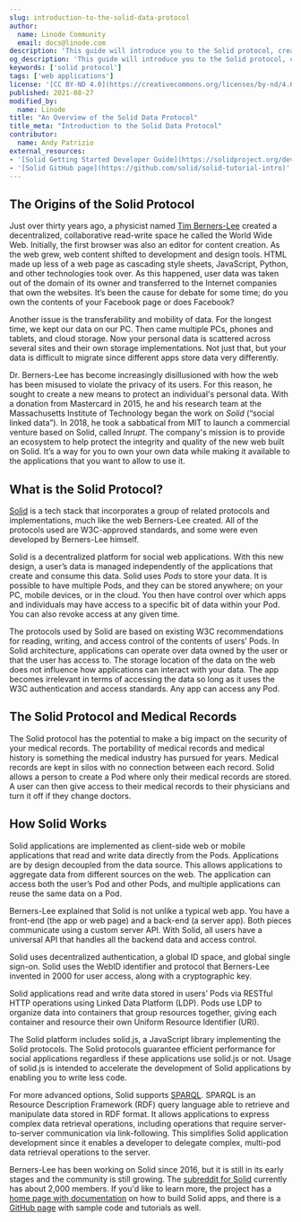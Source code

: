 ```yaml
---
slug: introduction-to-the-solid-data-protocol
author:
  name: Linode Community
  email: docs@linode.com
description: 'This guide will introduce you to the Solid protocol, created by Tim Berners-Lee and gives Internet users ownership over their data, and how to incorporate the tech.'
og_description: 'This guide will introduce you to the Solid protocol, created by Tim Berners-Lee and gives Internet users ownership over their data, and how to incorporate the tech.'
keywords: ['solid protocol']
tags: ['web applications']
license: '[CC BY-ND 4.0](https://creativecommons.org/licenses/by-nd/4.0)'
published: 2021-08-27
modified_by:
  name: Linode
title: "An Overview of the Solid Data Protocol"
title_meta: "Introduction to the Solid Data Protocol"
contributor:
  name: Andy Patrizio
external_resources:
- '[Solid Getting Started Developer Guide](https://solidproject.org/developers/tutorials/getting-started)'
- '[Solid GitHub page](https://github.com/solid/solid-tutorial-intro)'
---
```

## The Origins of the Solid Protocol

Just over thirty years ago, a physicist named [Tim Berners-Lee](https://en.wikipedia.org/wiki/Tim_Berners-Lee) created a decentralized, collaborative read-write space he called the World Wide Web. Initially, the first browser was also an editor for content creation. As the web grew, web content shifted to development and design tools. HTML made up less of a web page as cascading style sheets, JavaScript, Python, and other technologies took over. As this happened, user data was taken out of the domain of its owner and transferred to the Internet companies that own the websites. It’s been the cause for debate for some time; do you own the contents of your Facebook page or does Facebook?

Another issue is the transferability and mobility of data. For the longest time, we kept our data on our PC. Then came multiple PCs, phones and tablets, and cloud storage. Now your personal data is scattered across several sites and their own storage implementations. Not just that, but your data is difficult to migrate since different apps store data very differently.

Dr. Berners-Lee has become increasingly disillusioned with how the web has been misused to violate the privacy of its users. For this reason, he sought to create a new means to protect an individual's personal data. With a donation from Mastercard in 2015, he and his research team at the Massachusetts Institute of Technology began the work on *Solid* (“social linked data”). In 2018, he took a sabbatical from MIT to launch a commercial venture based on Solid, called *Inrupt*. The company's mission is to provide an ecosystem to help protect the integrity and quality of the new web built on Solid. It’s a way for you to own your own data while making it available to the applications that you want to allow to use it.

## What is the Solid Protocol?

[Solid](https://solidproject.org/) is a tech stack that incorporates a group of related protocols and implementations, much like the web Berners-Lee created. All of the protocols used are W3C-approved standards, and some were even developed by Berners-Lee himself.

Solid is a decentralized platform for social web applications. With this new design, a user’s data is managed independently of the applications that create and consume this data. Solid uses *Pods* to store your data. It is possible to have multiple Pods, and they can be stored anywhere; on your PC, mobile devices, or in the cloud. You then have control over which apps and individuals may have access to a specific bit of data within your Pod. You can also revoke access at any given time.

The protocols used by Solid are based on existing W3C recommendations for reading, writing, and access control of the contents of users’ Pods. In Solid architecture, applications can operate over data owned by the user or that the user has access to. The storage location of the data on the web does not influence how applications can interact with your data. The app becomes irrelevant in terms of accessing the data so long as it uses the W3C authentication and access standards. Any app can access any Pod.

## The Solid Protocol and Medical Records

The Solid protocol has the potential to make a big impact on the security of your medical records. The portability of medical records and medical history is something the medical industry has pursued for years. Medical records are kept in silos with no connection between each record. Solid allows a person to create a Pod where only their medical records are stored. A user can then give access to their medical records to their physicians and turn it off if they change doctors.

## How Solid Works

Solid applications are implemented as client-side web or mobile applications that read and write data directly from the Pods. Applications are by design decoupled from the data source. This allows applications to aggregate data from different sources on the web. The application can access both the user’s Pod and other Pods, and multiple applications can reuse the same data on a Pod.

Berners-Lee explained that Solid is not unlike a typical web app. You have a front-end (the app or web page) and a back-end (a server app). Both pieces communicate using a custom server API. With Solid, all users have a universal API that handles all the backend data and access control.

Solid uses decentralized authentication, a global ID space, and global single sign-on. Solid uses the WebID identifier and protocol that Berners-Lee invented in 2000 for user access, along with a cryptographic key.

Solid applications read and write data stored in users’ Pods via RESTful HTTP operations using Linked Data Platform (LDP). Pods use LDP to organize data into containers that group resources together, giving each container and resource their own Uniform Resource Identifier (URI).

The Solid platform includes solid.js, a JavaScript library implementing the Solid protocols. The Solid protocols guarantee efficient performance for social applications regardless if these applications use solid.js or not. Usage of solid.js is intended to accelerate the development of Solid applications by enabling you to write less code.

For more advanced options, Solid supports [SPARQL](https://en.wikipedia.org/wiki/SPARQL). SPARQL is an Resource Description Framework (RDF) query language able to retrieve and manipulate data stored in RDF format. It allows applications to express complex data retrieval operations, including operations that require server-to-server communication via link-following. This simplifies Solid application development since it enables a developer to delegate complex, multi-pod data retrieval operations to the server.

Berners-Lee has been working on Solid since 2016, but it is still in its early stages and the community is still growing. The [subreddit for Solid](https://www.reddit.com/r/SOLID/) currently has about 2,000 members. If you'd like to learn more, the project has a [home page with documentation](https://solidproject.org/developers/tutorials/getting-started) on how to build Solid apps, and there is a [GitHub page](https://github.com/solid/solid-tutorial-intro) with sample code and tutorials as well.
